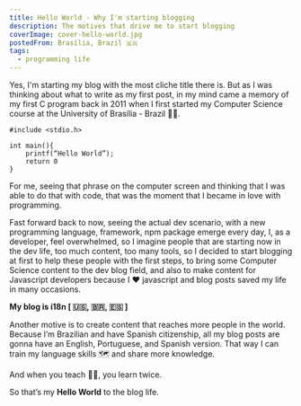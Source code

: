 ```yaml
---
title: Hello World - Why I'm starting blogging
description: The motives that drive me to start blogging
coverImage: cover-hello-world.jpg
postedFrom: Brasília, Brazil 🇧🇷
tags:
  - programming life
---
```


Yes, I'm starting my blog with the most cliche title there is.
But as I was thinking about what to write as my first post, in my mind came a memory of my first C program back in 2011 when I first started my Computer Science course at the University of Brasília - Brazil 👨‍💻.

```c{}[hello-world.c]
#include <stdio.h>

int main(){
    printf(“Hello World”);
    return 0
}
```

For me, seeing that phrase on the computer screen and thinking that I was able to do that with code, that was the moment that I became in love with programming.

Fast forward back to now, seeing the actual dev scenario, with a new programming language, framework, npm package emerge every day, I, as a developer, feel overwhelmed, so I imagine people that are starting now in the dev life, too much content, too many tools, so I decided to start blogging at first to help these people with the first steps, to bring some Computer Science content to the dev blog field, and also to make content for Javascript developers because I :heart: javascript and blog posts saved my life in many occasions.

**My blog is i18n [ 🇺🇸, 🇧🇷, 🇪🇸 ]**

Another motive is to create content that reaches more people in the world. Because I’m Brazilian and have Spanish citizenship, all my blog posts are gonna have an English, Portuguese, and Spanish version. That way I can train my language skills :world_map: and share more knowledge.

And when you teach 👨‍🏫, you learn twice.

So that’s my **Hello World** to the blog life.
